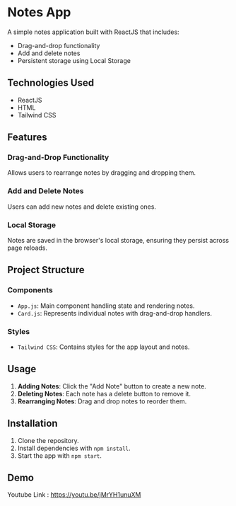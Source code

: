 # Notes App

A simple notes application built with ReactJS that includes:
- Drag-and-drop functionality
- Add and delete notes
- Persistent storage using Local Storage

## Technologies Used
- ReactJS
- HTML
- Tailwind CSS

## Features

### Drag-and-Drop Functionality
Allows users to rearrange notes by dragging and dropping them.

### Add and Delete Notes
Users can add new notes and delete existing ones.

### Local Storage
Notes are saved in the browser's local storage, ensuring they persist across page reloads.

## Project Structure

### Components
- `App.js`: Main component handling state and rendering notes.
- `Card.js`: Represents individual notes with drag-and-drop handlers.

### Styles
- `Tailwind CSS`: Contains styles for the app layout and notes.


## Usage

1. **Adding Notes**: Click the "Add Note" button to create a new note.
2. **Deleting Notes**: Each note has a delete button to remove it.
3. **Rearranging Notes**: Drag and drop notes to reorder them.

## Installation

1. Clone the repository.
2. Install dependencies with `npm install`.
3. Start the app with `npm start`.

## Demo

Youtube Link : https://youtu.be/jMrYH1unuXM



